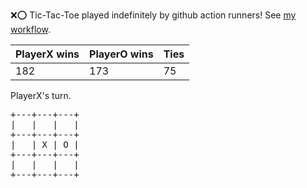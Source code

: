 :x::o: Tic-Tac-Toe played indefinitely by github action runners! See [my workflow](.github/workflows/play.yaml).

|PlayerX wins|PlayerO wins|Ties|
|-|-|-|
|182|173|75|

PlayerX's turn.

<pre>
+---+---+---+
|   |   |   |
+---+---+---+
|   | X | O |
+---+---+---+
|   |   |   |
+---+---+---+
</pre>